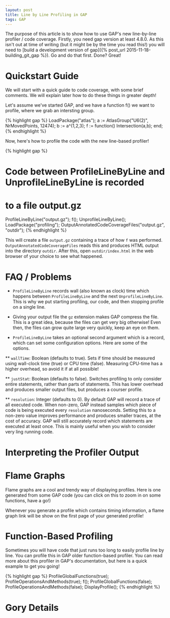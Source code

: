 ```yaml
---
layout: post
title: Line by Line Profiling in GAP
tags: GAP
---
```


The purpose of this article is to show how to use GAP's new line-by-line profiler / code coverage. Firstly, you need gap version at least 4.8.0. As this isn't out at time of writing (but it might be by the time you read this!) you will need to [build a development version of gap]({% post_url 2015-11-18-building_git_gap %}). Go and do that first. Done? Great!

Quickstart Guide
===============

We will start with a quick guide to code coverage, with some brief comments. We will explain later how to do these things in greater depth!

Let's assume we've started GAP, and we have a function f() we want to profile, where we grab an intersting group.

{% highlight gap %}
LoadPackage("atlas");
a := AtlasGroup("U6(2)", NrMovedPoints, 12474);
b := a^(1,2,3);
f := function() Intersection(a,b); end;
{% endhighlight %}



Now, here's how to profile the code with the new line-based profiler!

{% highlight gap %}
# Code between ProfileLineByLine and UnprofileLineByLine is recorded
# to a file output.gz
ProfileLineByLine("output.gz"); f(); UnprofileLineByLine();
LoadPackage("profiling");
OutputAnnotatedCodeCoverageFiles("output.gz", "outdir");
{% endhighlight %}

This will create a file `output.gz` containing a trace of how `f` was performed. `OutputAnnotatedCodeCoverageFiles` reads this and produces HTML output into the directory `outdir`. After this, open `outdir/index.html` in the web browser of your choice to see what happened.

FAQ / Problems
==============

* `ProfileLineByLine` records wall (also known as clock) time which happens between `ProfileLineByLine` and the next `UnprofileLineByLine`. This is why we put starting profiling, our code, and then stopping profile on a single line.

* Giving your output file the `gz` extension makes GAP compress the file. This is a great idea, because the files can get very big otherwise! Even then, the files can grow quite large very quickly, keep an eye on them.

* `ProfileLineByLine` takes an optional second argument which is a record, which can set some configuration options. Here are some of the options.

** `wallTime`:
      Boolean (defaults to true). Sets if time should be measured using wall-clock time (true) or CPU time (false). Measuring CPU-time has a higher overhead, so avoid it if at all possible!

** `justStat`:
        Boolean (defaults  to  false).  Switches profiling to only consider entire statements,  rather  than  parts of statements.  This has lower overhead and produces smaller output files, but produces a courser profile. 

** `resolution`:
        Integer (defaults to 0). By default GAP will record a trace of all executed code. When non-zero, GAP instead samples which piece of code is being executed every `resolution` nanoseconds. Setting this to a non-zero value improves performance and produces smaller traces, at the cost of accuracy. GAP will still accurately record which statements are executed at least once. This is mainly useful when you wish to consider very ling running code.


Interpreting the Profiler Output
================================

Flame Graphs
============

Flame graphs are a cool and trendy way of displaying profiles. Here is one generated from some GAP code (you can click on this to zoom in on some functions, have a go!)

<object data="{{ site_url }}/assets/flame.svg" type="image/svg+xml" width="100%">
</object>

Whenever you generate a profile which contains timing information, a flame graph link will be show on the first page of your generated profile!

Function-Based Profiling
========================

Sometimes you will have code that just runs too long to easily profile line by line. You can profile this in GAP older function-based profiler. You can read more about this profiler in GAP's documentation, but here is a quick example to get you going!

{% highlight gap %}
ProfileGlobalFunctions(true);
ProfileOperationsAndMethods(true);
f();
ProfileGlobalFunctions(false);
ProfileOperationsAndMethods(false);
DisplayProfile();
{% endhighlight %}


Gory Details
============
